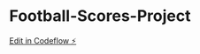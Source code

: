 # Football-Scores-Project

[Edit in Codeflow ⚡️](https://stackblitz.com/~/github.com/Bhagyasri2023/Football-Scores-Project)